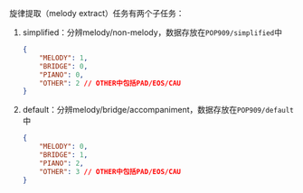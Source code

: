 旋律提取（melody extract）任务有两个子任务：

1. simplified：分辨melody/non-melody，数据存放在`POP909/simplified`中

   ```json
   {
       "MELODY": 1,
       "BRIDGE": 0,
       "PIANO": 0,
       "OTHER": 2 // OTHER中包括PAD/EOS/CAU
   }
   ```

   

2. default：分辨melody/bridge/accompaniment，数据存放在`POP909/default`中

   ```json
   {
       "MELODY": 0,
       "BRIDGE": 1,
       "PIANO": 2,
       "OTHER": 3 // OTHER中包括PAD/EOS/CAU
   }
   ```

   